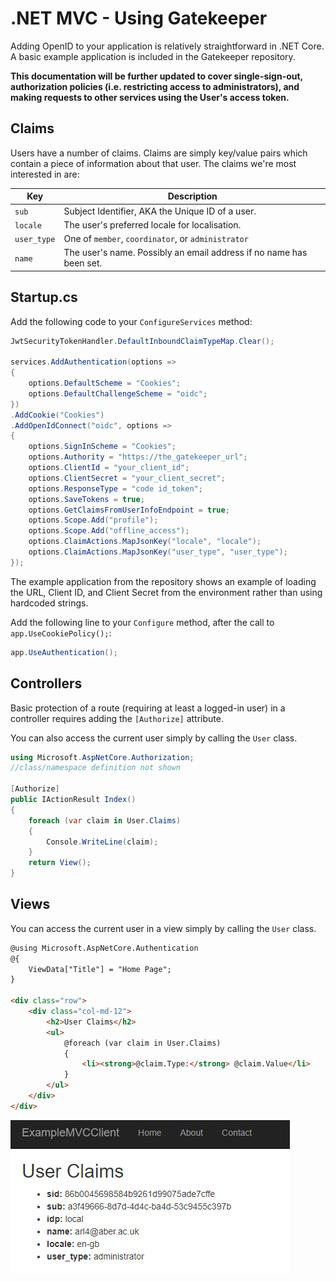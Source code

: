 # .NET MVC - Using Gatekeeper

Adding OpenID to your application is relatively straightforward in .NET Core.  A basic example application is included in the Gatekeeper repository.

**This documentation will be further updated to cover single-sign-out, authorization policies (i.e. restricting access to administrators), and making requests to other services using the User's access token.**

## Claims
Users have a number of claims.  Claims are simply key/value pairs which contain a piece of information about that user.  The claims we're most interested in are:

| Key | Description |
|-|-|
| `sub` | Subject Identifier, AKA the Unique ID of a user. |
| `locale` | The user's preferred locale for localisation. |
| `user_type` | One of `member`, `coordinator`, or `administrator` |
| `name` | The user's name.  Possibly an email address if no name has been set.


## Startup.cs

Add the following code to your `ConfigureServices` method:

```csharp
JwtSecurityTokenHandler.DefaultInboundClaimTypeMap.Clear();

services.AddAuthentication(options =>
{
    options.DefaultScheme = "Cookies";
    options.DefaultChallengeScheme = "oidc";
})
.AddCookie("Cookies")
.AddOpenIdConnect("oidc", options =>
{
    options.SignInScheme = "Cookies";
    options.Authority = "https://the_gatekeeper_url";
    options.ClientId = "your_client_id";
    options.ClientSecret = "your_client_secret";
    options.ResponseType = "code id_token";
    options.SaveTokens = true;
    options.GetClaimsFromUserInfoEndpoint = true;
    options.Scope.Add("profile");
    options.Scope.Add("offline_access");
    options.ClaimActions.MapJsonKey("locale", "locale");
    options.ClaimActions.MapJsonKey("user_type", "user_type");
});
```

The example application from the repository shows an example of loading the URL, Client ID, and Client Secret from the environment rather than using hardcoded strings.


Add the following line to your `Configure` method, after the call to `app.UseCookiePolicy();`:

```csharp
app.UseAuthentication();
```

## Controllers

Basic protection of a route (requiring at least a logged-in user) in a controller requires adding the `[Authorize]` attribute.

You can also access the current user simply by calling the `User` class.

```csharp
using Microsoft.AspNetCore.Authorization;
//class/namespace definition not shown

[Authorize]
public IActionResult Index()
{
    foreach (var claim in User.Claims)
    {
        Console.WriteLine(claim);
    }
    return View();
}
```

## Views

You can access the current user in a view simply by calling the `User` class.

```html
@using Microsoft.AspNetCore.Authentication
@{
    ViewData["Title"] = "Home Page";
}

<div class="row">
    <div class="col-md-12">
        <h2>User Claims</h2>
        <ul>
            @foreach (var claim in User.Claims)
            {
                <li><strong>@claim.Type:</strong> @claim.Value</li>
            }
        </ul>
    </div>
</div>

```

![Example of user claims in a view][example_claims]

[example_claims]: ./example_claims.png